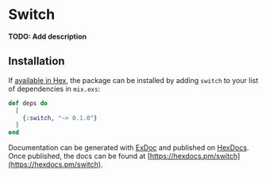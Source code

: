 # Switch

**TODO: Add description**

## Installation

If [available in Hex](https://hex.pm/docs/publish), the package can be installed
by adding `switch` to your list of dependencies in `mix.exs`:

```elixir
def deps do
  [
    {:switch, "~> 0.1.0"}
  ]
end
```

Documentation can be generated with [ExDoc](https://github.com/elixir-lang/ex_doc)
and published on [HexDocs](https://hexdocs.pm). Once published, the docs can
be found at [https://hexdocs.pm/switch](https://hexdocs.pm/switch).

